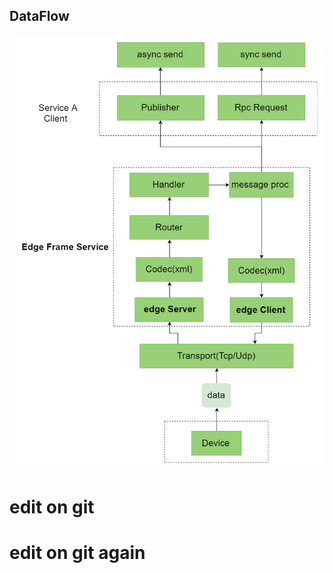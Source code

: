 ## DataFlow

![Image](https://github.com/danny-gao/Learn-GitHub/blob/master/data%20flow.png)


# edit on git

# edit on git again
